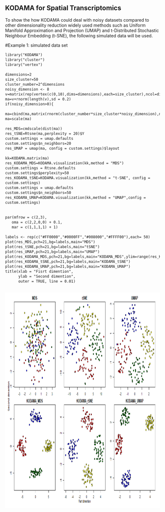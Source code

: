 ## KODAMA for Spatial Transcriptomics

To show the how KODAMA could deal with noisy datasets compared to other dimensionality reduction widely used methods such as Uniform Manifold Approximation and Projection (UMAP) and t-Distributed Stochastic Neighbour Embedding (t-SNE), the following simulated data will be used.

#Example 1: simulated data set
```
library("KODAMA")
library("cluster")
library("vertex")

dimensions=2
size_cluster=50
cluster_number=2^dimensions
noisy_dimension <- 8
v=matrix(rep(vertex(c(0,10),dims=dimensions),each=size_cluster),ncol=dimensions)
ma=v+rnorm(length(v),sd = 0.2)
if(noisy_dimension>0){
  ma=cbind(ma,matrix(rnorm(cluster_number*size_cluster*noisy_dimension),ncol=noisy_dimension))}
ma=scale(ma)

res_MDS=cmdscale(dist(ma))
res_tSNE=Rtsne(ma,perplexity = 20)$Y
custom.settings = umap.defaults
custom.settings$n_neighbors=20
res_UMAP = umap(ma, config = custom.settings)$layout

kk=KODAMA.matrix(ma)
res_KODAMA_MDS=KODAMA.visualization(kk,method = "MDS")
custom.settings = Rtsne.defaults
custom.settings$perplexity=50
res_KODAMA_tSNE=KODAMA.visualization(kk,method = "t-SNE", config = custom.settings)
custom.settings = umap.defaults
custom.settings$n_neighbors=50
res_KODAMA_UMAP=KODAMA.visualization(kk,method = "UMAP",config = custom.settings)


par(mfrow = c(2,3),
   oma = c(2,2,0,0) + 0.1,
   mar = c(1,1,1,1) + 1)

labels <- rep(c("#FF0000","#0000FF","#008000","#FFFF00"),each= 50)
plot(res_MDS,pch=21,bg=labels,main="MDS")
plot(res_tSNE,pch=21,bg=labels,main="tSNE")
plot(res_UMAP,pch=21,bg=labels,main="UMAP")
plot(res_KODAMA_MDS,pch=21,bg=labels,main="KODAMA_MDS",ylim=range(res_KODAMA_MDS[,1]))
plot(res_KODAMA_tSNE,pch=21,bg=labels,main="KODAMA_tSNE")
plot(res_KODAMA_UMAP,pch=21,bg=labels,main="KODAMA_UMAP")
title(xlab = "Fisrt dimention",
      ylab = "Second dimention",
      outer = TRUE, line = 0.01)


```
<p>
  <p align="center">
    <img src="https://github.com/ebtesam-rashid/KODAMA.Caccio/blob/main/Figures/one%20simulated.png" alt="hello-light" height="700" width="800" />
  </p>
</p>


